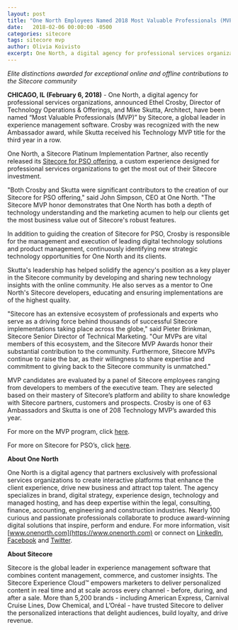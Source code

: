 ```yaml
---
layout: post
title: "One North Employees Named 2018 Most Valuable Professionals (MVP) by Sitecore"
date:   2018-02-06 00:00:00 -0500
categories: sitecore
tags: sitecore mvp
author: Olivia Koivisto
excerpt: One North, a digital agency for professional services organizations, announced Ethel Crosby, Director of Technology Operations & Offerings, and Mike Skutta, Architect, have been named “Most Valuable Professionals (MVP)” by Sitecore, a global leader in experience management software.
---
```


*Elite distinctions awarded for exceptional online and offline contributions to the Sitecore community*

**CHICAGO, IL (February 6, 2018)** - One North, a digital agency for professional services organizations, announced Ethel Crosby, Director of Technology Operations &amp; Offerings, and Mike Skutta, Architect, have been named &ldquo;Most Valuable Professionals (MVP)&rdquo; by Sitecore, a global leader in experience management software. Crosby was recognized with the new Ambassador award, while Skutta received his Technology MVP title for the third year in a row.

One North, a Sitecore Platinum Implementation Partner, also recently released its [Sitecore for PSO offering](https://content.onenorth.com/sitecoreforpso), a custom experience designed for professional services organizations to get the most out of their Sitecore investment.

"Both Crosby and Skutta were significant contributors to the creation of our Sitecore for PSO offering," said John Simpson, CEO at One North. "The Sitecore MVP honor demonstrates that One North has both a depth of technology understanding and the marketing acumen to help our clients get the most business value out of Sitecore's robust features.

In addition to guiding the creation of Sitecore for PSO, Crosby is responsible for the management and execution of leading digital technology solutions and product management, continuously identifying new strategic technology opportunities for One North and its clients.

Skutta's leadership has helped solidify the agency's position as a key player in the Sitecore community by developing and sharing new technology insights with the online community. He also serves as a mentor to One North's Sitecore developers, educating and ensuring implementations are of the highest quality.

"Sitecore has an extensive ecosystem of professionals and experts who serve as a driving force behind thousands of successful Sitecore implementations taking place across the globe," said Pieter Brinkman, Sitecore Senior Director of Technical Marketing. "Our MVPs are vital members of this ecosystem, and the Sitecore MVP Awards honor their substantial contribution to the community. Furthermore, Sitecore MVPs continue to raise the bar, as their willingness to share expertise and commitment to giving back to the Sitecore community is unmatched."

MVP candidates are evaluated by a panel of Sitecore employees ranging from developers to members of the executive team. They are selected based on their mastery of Sitecore&rsquo;s platform and ability to share knowledge with Sitecore partners, customers and prospects. Crosby is one of 63 Ambassadors and Skutta is one of 208 Technology MVP&rsquo;s awarded this year.

For more on the MVP program, click [here](https://www.sitecore.com/company/press-and-media/press-releases/2018/01/sitecore-names-its-2018-most-valuable-professionals).

For more on Sitecore for PSO&rsquo;s, click [here](https://content.onenorth.com/sitecore).

**About One North**

One North is a digital agency that partners exclusively with professional services organizations to create interactive platforms that enhance the client experience, drive new business and attract top talent. The agency specializes in brand, digital strategy, experience design, technology and managed hosting, and has deep expertise within the legal, consulting, finance, accounting, engineering and construction industries. Nearly 100 curious and passionate professionals collaborate to produce award-winning digital solutions that inspire, perform and endure. For more information, visit [www.onenorth.com](https://www.onenorth.com) or connect on [LinkedIn](https://www.linkedin.com/company/one-north-interactive/), [Facebook](https://www.facebook.com/OneNorthInteractive) and [Twitter](https://twitter.com/onenorth).

**About Sitecore**

Sitecore is the global leader in experience management software that combines content management, commerce, and customer insights. The Sitecore Experience Cloud&trade; empowers marketers to deliver personalized content in real time and at scale across every channel - before, during, and after a sale. More than 5,200 brands - including American Express, Carnival Cruise Lines, Dow Chemical, and L&rsquo;Or&eacute;al - have trusted Sitecore to deliver the personalized interactions that delight audiences, build loyalty, and drive revenue.